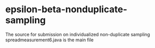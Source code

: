 # epsilon-beta-nonduplicate-sampling
The source for submission on individualized non-duplicate sampling
spreadmeasurement6.java is the main file
